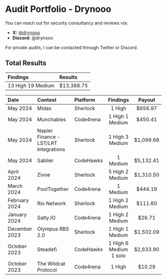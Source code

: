# Audit Portfolio - Drynooo

You can reach out for security consultancy and reviews via:

- **X:** [@drynooo](https://x.com/drynooo)
- **Discord:** @drynooo

For private audits, I can be contacted through Twitter or Discord. 

## Total Results


| Findings             | Results    | 
|:-------------------|:-------------|
| 13 High 19 Medium | $13,388.75 |

| Date             | Contest                                                                       | Platform                                                                                 | Findings | Payout |
|:-------------------|:------------------------------------------------------------------------------|:--------------------------------------------------------------------------------------------|:-------:|:-------:|
|May 2024 | Midas | Sherlock | 1 High |$656.97 |
|May 2024  | Munchables | Code4rena | 1 High 1 Medium |$450.41 |
|May 2024  | Napier Finance - LST/LRT Integrations | Sherlock | 1 High 3 Medium |$1,099.68 |
|May 2024  | Sablier | CodeHawks |1 Medium |$5,132.41 |
|April 2024  | Zivoe | Sherlock | 5 High 2 Medium |$1,310.50 |
|March 2024  | PoolTogether | Code4rena | 1 Medium |$444.19 |
|February 2024  | Rio Network | Sherlock | 1 High 2 Medium |$111.60 |
|January 2024  | Salty.IO | Code4rena | 1 High 2 Medium | $26.71 |
|December 2023  | Olympus RBS 2.0 | Sherlock | 1 High 1 Medium | $1,502.09 |
|October 2023  | Steadefi | CodeHawks | 1 High 6 Medium 1 solo  | $2,633.90 |
|October 2023  | The Wildcat Protocol | Code4rena | 1 High | $10.29 |
